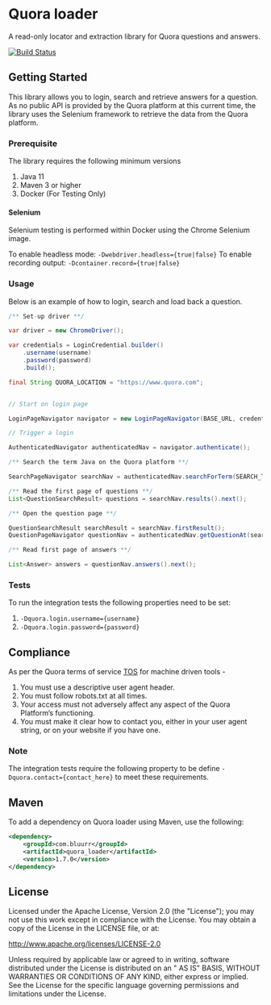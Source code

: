 # Quora loader

A read-only locator and extraction library for Quora questions and answers.

[![Build Status](https://dev.azure.com/open-source-bluurr-io/quora-loader-project/_apis/build/status/bluurr.quora-loader?branchName=master)](https://dev.azure.com/open-source-bluurr-io/quora-loader-project/_build/latest?definitionId=2&branchName=master)

## Getting Started

This library allows you to login, search and retrieve answers for a question. As no public API is provided by the Quora
platform at this current time, the library uses the Selenium framework to retrieve the data from the Quora platform.

### Prerequisite

The library requires the following minimum versions

1. Java 11
2. Maven 3 or higher
3. Docker (For Testing Only)

#### Selenium

Selenium testing is performed within Docker using the Chrome Selenium image.

To enable headless mode: `-Dwebdriver.headless={true|false}`
To enable recording output: `-Dcontainer.record={true|false}`

### Usage

Below is an example of how to login, search and load back a question.

```Java
/** Set-up driver **/

var driver = new ChromeDriver();

var credentials = LoginCredential.builder()
    .username(username)
    .password(password)
    .build();

final String QUORA_LOCATION = "https://www.quora.com";


// Start on login page

LoginPageNavigator navigator = new LoginPageNavigator(BASE_URL, credentials, driver);

// Trigger a login

AuthenticatedNavigator authenticatedNav = navigator.authenticate();

/** Search the term Java on the Quora platform **/

SearchPageNavigator searchNav = authenticatedNav.searchForTerm(SEARCH_TERM);

/** Read the first page of questions **/
List<QuestionSearchResult> questions = searchNav.results().next();

/** Open the question page **/

QuestionSearchResult searchResult = searchNav.firstResult();
QuestionPageNavigator questionNav = authenticatedNav.getQuestionAt(searchResult.getLocation());

/** Read first page of answers **/

List<Answer> answers = questionNav.answers().next();

```

### Tests

To run the integration tests the following properties need to be set:

1. `-Dquora.login.username={username}`
2. `-Dquora.login.password={password}`

## Compliance

As per the Quora terms of service [TOS](https://www.quora.com/about/tos) for machine driven tools -

1. You must use a descriptive user agent header.
2. You must follow robots.txt at all times.
3. Your access must not adversely affect any aspect of the Quora Platform’s functioning.
4. You must make it clear how to contact you, either in your user agent string, or on your website if you have one.

### Note

The integration tests require the following property to be define `-Dquora.contact={contact_here}` to meet these
requirements.

## Maven

To add a dependency on Quora loader using Maven, use the following:

```xml
<dependency>
    <groupId>com.bluurr</groupId>
    <artifactId>quora_loader</artifactId>
    <version>1.7.0</version>
</dependency>
```

## License

Licensed under the Apache License, Version 2.0 (the "License"); you may not use this work except in compliance with the
License. You may obtain a copy of the License in the LICENSE file, or at:

http://www.apache.org/licenses/LICENSE-2.0

Unless required by applicable law or agreed to in writing, software distributed under the License is distributed on an "
AS IS" BASIS, WITHOUT WARRANTIES OR CONDITIONS OF ANY KIND, either express or implied. See the License for the specific
language governing permissions and limitations under the License.
